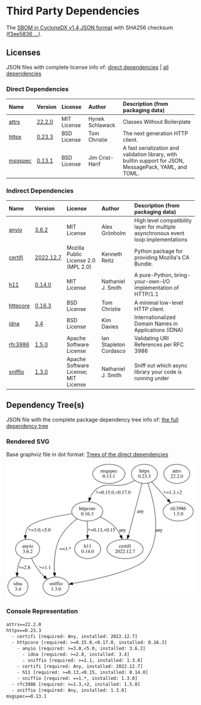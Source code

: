 # Third Party Dependencies

<!--[[[fill sbom_sha256()]]]-->
The [SBOM in CycloneDX v1.4 JSON format](https://git.sr.ht/~sthagen/ajallaan/blob/default/sbom.json) with SHA256 checksum ([f3ee5836 ...](https://git.sr.ht/~sthagen/ajallaan/blob/default/sbom.json.sha256 "sha256:f3ee58361a8161e96131059bf5a33fa4322363a456bcc6bf0cd2aec559d72226")).
<!--[[[end]]] (checksum: 4eb1ca3d0db53b9003da6b3379c2075e)-->
## Licenses 

JSON files with complete license info of: [direct dependencies](direct-dependency-licenses.json) | [all dependencies](all-dependency-licenses.json)

### Direct Dependencies

<!--[[[fill direct_dependencies_table()]]]-->
| Name                                                           | Version                                            | License     | Author          | Description (from packaging data)                                                                        |
|:---------------------------------------------------------------|:---------------------------------------------------|:------------|:----------------|:---------------------------------------------------------------------------------------------------------|
| [attrs](https://www.attrs.org/)                                | [22.2.0](https://pypi.org/project/attrs/22.2.0/)   | MIT License | Hynek Schlawack | Classes Without Boilerplate                                                                              |
| [httpx](https://github.com/encode/httpx/blob/master/README.md) | [0.23.3](https://pypi.org/project/httpx/0.23.3/)   | BSD License | Tom Christie    | The next generation HTTP client.                                                                         |
| [msgspec](https://jcristharif.com/msgspec/)                    | [0.13.1](https://pypi.org/project/msgspec/0.13.1/) | BSD License | Jim Crist-Harif | A fast serialization and validation library, with builtin support for JSON, MessagePack, YAML, and TOML. |
<!--[[[end]]] (checksum: 9fc774ff974107c8fc40faf5ba4a021a)-->

### Indirect Dependencies

<!--[[[fill indirect_dependencies_table()]]]-->
| Name                                                               | Version                                                  | License                              | Author                 | Description (from packaging data)                                                   |
|:-------------------------------------------------------------------|:---------------------------------------------------------|:-------------------------------------|:-----------------------|:------------------------------------------------------------------------------------|
| [anyio](https://github.com/agronholm/anyio/blob/master/README.rst) | [3.6.2](https://pypi.org/project/anyio/3.6.2/)           | MIT License                          | Alex Grönholm          | High level compatibility layer for multiple asynchronous event loop implementations |
| [certifi](https://github.com/certifi/python-certifi)               | [2022.12.7](https://pypi.org/project/certifi/2022.12.7/) | Mozilla Public License 2.0 (MPL 2.0) | Kenneth Reitz          | Python package for providing Mozilla's CA Bundle.                                   |
| [h11](https://github.com/python-hyper/h11)                         | [0.14.0](https://pypi.org/project/h11/0.14.0/)           | MIT License                          | Nathaniel J. Smith     | A pure-Python, bring-your-own-I/O implementation of HTTP/1.1                        |
| [httpcore](https://github.com/encode/httpcore)                     | [0.16.3](https://pypi.org/project/httpcore/0.16.3/)      | BSD License                          | Tom Christie           | A minimal low-level HTTP client.                                                    |
| [idna](https://github.com/kjd/idna/blob/master/README.rst)         | [3.4](https://pypi.org/project/idna/3.4/)                | BSD License                          | Kim Davies             | Internationalized Domain Names in Applications (IDNA)                               |
| [rfc3986](http://rfc3986.readthedocs.io)                           | [1.5.0](https://pypi.org/project/rfc3986/1.5.0/)         | Apache Software License              | Ian Stapleton Cordasco | Validating URI References per RFC 3986                                              |
| [sniffio](https://github.com/python-trio/sniffio)                  | [1.3.0](https://pypi.org/project/sniffio/1.3.0/)         | Apache Software License; MIT License | Nathaniel J. Smith     | Sniff out which async library your code is running under                            |
<!--[[[end]]] (checksum: ab54b80bca6d1df39badc777b1a745d6)-->

## Dependency Tree(s)

JSON file with the complete package dependency tree info of: [the full dependency tree](package-dependency-tree.json)

### Rendered SVG

Base graphviz file in dot format: [Trees of the direct dependencies](package-dependency-tree.dot.txt)

<img src="./package-dependency-tree.svg" alt="Trees of the direct dependencies" title="Trees of the direct dependencies"/>

### Console Representation

<!--[[[fill dependency_tree_console_text()]]]-->
````console
attrs==22.2.0
httpx==0.23.3
  - certifi [required: Any, installed: 2022.12.7]
  - httpcore [required: >=0.15.0,<0.17.0, installed: 0.16.3]
    - anyio [required: >=3.0,<5.0, installed: 3.6.2]
      - idna [required: >=2.8, installed: 3.4]
      - sniffio [required: >=1.1, installed: 1.3.0]
    - certifi [required: Any, installed: 2022.12.7]
    - h11 [required: >=0.13,<0.15, installed: 0.14.0]
    - sniffio [required: ==1.*, installed: 1.3.0]
  - rfc3986 [required: >=1.3,<2, installed: 1.5.0]
  - sniffio [required: Any, installed: 1.3.0]
msgspec==0.13.1
````
<!--[[[end]]] (checksum: 9f0cf70313cb514fc0793b8307ebe40d)-->
